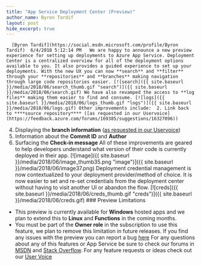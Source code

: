 ```yaml
---
title: "App Service Deployment Center (Preview)"
author_name: Byron Tardif
layout: post
hide_excerpt: true
---
```

      [Byron Tardif](https://social.msdn.microsoft.com/profile/Byron Tardif)  6/4/2018 5:12:14 PM   We are happy to announce a new preview experience for setting up deployments to Azure App Service. Deployment Center is a centralized overview for all of the deployment options available to you. It also provides a guided experience to set up your deployments. With the new UX you can now **search** and **filter** through your **repositories** and **branches** making navigation through large code repositories easier. [![search]({{ site.baseurl }}/media/2018/06/search_thumb.gif "search")]({{ site.baseurl }}/media/2018/06/search.gif) We have also revamped the access to **log files** making them easier to find and consume. [![logs]({{ site.baseurl }}/media/2018/06/logs_thumb.gif "logs")]({{ site.baseurl }}/media/2018/06/logs.gif) Other improvements include:  2. Link back to ****source repository**** ([as requested in our Uservoice](https://feedback.azure.com/forums/169385/suggestions/16327096))
 4. Displaying the **branch information** ([as requested in our Uservoice](https://feedback.azure.com/forums/169385-web-apps/suggestions/15365301-show-deployment-source))
 6. Information about the **Commit ID** and **Author**
 8. Surfacing the **Check-in message**
  All of these improvements are geared to help developers understand what version of their code is currently deployed in their app. [![image]({{ site.baseurl }}/media/2018/06/image_thumb35.png "image")]({{ site.baseurl }}/media/2018/06/image37.png) Deployment credential management is now contextualized to your deployment provider/method of choice. It is now easier to set and re-set credentials from the deployment center without having to visit another UI or abandon the flow. [![creds]({{ site.baseurl }}/media/2018/06/creds_thumb.gif "creds")]({{ site.baseurl }}/media/2018/06/creds.gif) ### Preview Limitations

  - This preview is currently available for **Windows** hosted apps and we plan to extend this to **Linux** and **Functions** in the coming months.
 - You must be part of the **Owner role** in the subscription to use this feature, we plan to remove this limitation in future releases.
  If you find any issues with the preview you can report a bug [here](https://github.com/Azure/azure-functions-ux/issues) For any questions about any of this features or App Service be sure to check our forums in [MSDN](https://social.msdn.microsoft.com/Forums/en-US/home?forum=windowsazurewebsitespreview) and [Stack Overflow](https://stackoverflow.com/questions/tagged/azure-web-sites). For any feature requests or ideas check out our [User Voice](https://feedback.azure.com/forums/169385-web-apps-formerly-websites)     